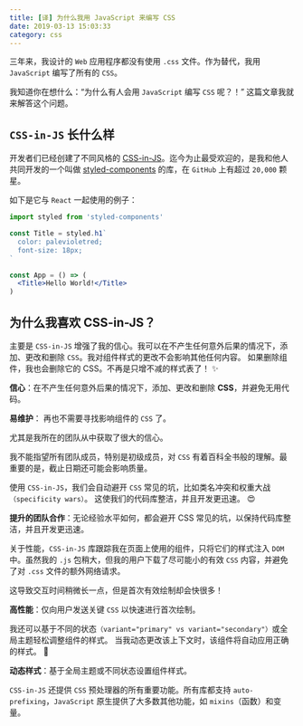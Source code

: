 ```yaml
---
title: [译] 为什么我用 JavaScript 来编写 CSS
date: 2019-03-13 15:03:33
category: css
---
```


三年来，我设计的 `Web` 应用程序都没有使用 `.css` 文件。作为替代，我用 `JavaScript` 编写了所有的 `CSS`。

我知道你在想什么：“为什么有人会用 `JavaScript` 编写 `CSS` 呢？！” 这篇文章我就来解答这个问题。

## `CSS-in-JS` 长什么样


开发者们已经创建了不同风格的 [CSS-in-JS](https://github.com/michelebertoli/css-in-js)。迄今为止最受欢迎的，是我和他人共同开发的一个叫做 [styled-components](https://www.styled-components.com/) 的库，在 `GitHub` 上有超过 `20,000` 颗星。


如下是它与 `React` 一起使用的例子：

```jsx
import styled from 'styled-components'

const Title = styled.h1`
  color: palevioletred;
  font-size: 18px;
`

const App = () => (
  <Title>Hello World!</Title>
)

```

## 为什么我喜欢 CSS-in-JS？

主要是 `CSS-in-JS` 增强了我的信心。我可以在不产生任何意外后果的情况下，添加、更改和删除 `CSS`。我对组件样式的更改不会影响其他任何内容。
如果删除组件，我也会删除它的 CSS。不再是只增不减的样式表了！ ✨

**信心**：在不产生任何意外后果的情况下，添加、更改和删除 **CSS**，并避免无用代码。

**易维护**： 再也不需要寻找影响组件的 `CSS` 了。

尤其是我所在的团队从中获取了很大的信心。

我不能指望所有团队成员，特别是初级成员，对 `CSS` 有着百科全书般的理解。最重要的是，截止日期还可能会影响质量。

使用 `CSS-in-JS`，我们会自动避开 `CSS` 常见的坑，比如类名冲突和权重大战`（specificity wars）`。
这使我们的代码库整洁，并且开发更迅速。 😍

**提升的团队合作**：无论经验水平如何，都会避开 CSS 常见的坑，以保持代码库整洁，并且开发更迅速。

关于性能，`CSS-in-JS` 库跟踪我在页面上使用的组件，只将它们的样式注入 `DOM` 中。虽然我的 `.js` 包稍大，但我的用户下载了尽可能小的有效 `CSS` 内容，并避免了对 `.css` 文件的额外网络请求。

这导致交互时间稍微长一点，但是首次有效绘制却会快很多！

**高性能**：仅向用户发送关键 `CSS` 以快速进行首次绘制。

我还可以基于不同的状态`（variant="primary" vs variant="secondary"）`或全局主题轻松调整组件的样式。
当我动态更改该上下文时，该组件将自动应用正确的样式。 💅

**动态样式**：基于全局主题或不同状态设置组件样式。

`CSS-in-JS` 还提供 `CSS` 预处理器的所有重要功能。所有库都支持 `auto-prefixing`，`JavaScript` 原生提供了大多数其他功能，如 `mixins`（函数）和变量。